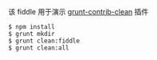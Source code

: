 该 fiddle 用于演示 [grunt-contrib-clean](https://github.com/gruntjs/grunt-contrib-clean) 插件

```
$ npm install
$ grunt mkdir
$ grunt clean:fiddle
$ grunt clean:all
```
